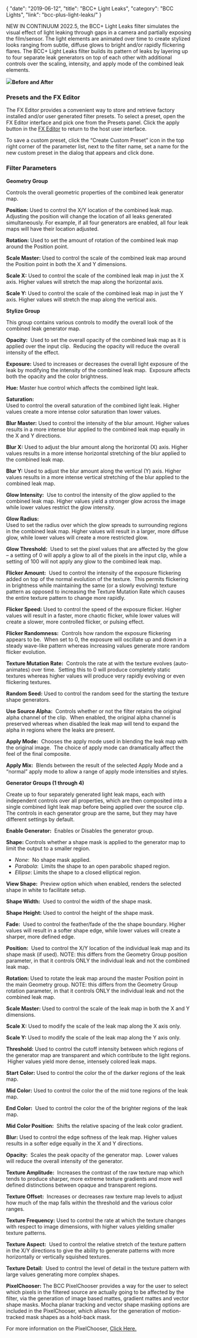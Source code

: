 {
"date": "2019-06-12",
"title": "BCC+ Light Leaks",
"category": "BCC Lights",
"link": "bcc-plus-light-leaks/"
}

 
NEW IN CONTINUUM 2022.5, the BCC+ Light Leaks filter simulates the visual effect of light leaking through gaps in a camera and partially exposing the film/sensor. The light elements are animated over time to create stylized looks ranging from subtle, diffuse glows to bright and/or rapidly flickering flares. The BCC+ Light Leaks filter builds its pattern of leaks by layering up to four separate leak generators on top of each other with additional controls over the scaling, intensity, and apply mode of the combined leak elements. 


![](https://borisfx-com-res.cloudinary.com/image/upload//documentation/continuum/uploads/2022/04/LL.jpg)**Before and After**


### Presets and the FX Editor


The FX Editor provides a convenient way to store and retrieve factory installed and/or user generated filter presets. To select a preset, open the FX Editor interface and pick one from the Presets panel. Click the apply button in the [FX Editor](/documentation/continuum/bcc-fx-editor) to return to the host user interface. 


To save a custom preset, click the “Create Custom Preset” icon in the top right corner of the parameter list, next to the filter name, set a name for the new custom preset in the dialog that appears and click done. 


### Filter Parameters


**Geometry Group**


Controls the overall geometric properties of the combined leak generator map.


**Position:** Used to control the X/Y location of the combined leak map. Adjusting the position will change the location of all leaks generated simultaneously. For example, if all four generators are enabled, all four leak maps will have their location adjusted.


**Rotation:** Used to set the amount of rotation of the combined leak map around the Position point.


**Scale Master:** Used to control the scale of the combined leak map around the Position point in both the X and Y dimensions.


**Scale X:** Used to control the scale of the combined leak map in just the X axis. Higher values will stretch the map along the horizontal axis.


**Scale Y:** Used to control the scale of the combined leak map in just the Y axis. Higher values will stretch the map along the vertical axis. 


**Stylize Group**


This group contains various controls to modify the overall look of the combined leak generator map.


**Opacity:**  Used to set the overall opacity of the combined leak map as it is applied over the input clip.  Reducing the opacity will reduce the overall intensity of the effect.


**Exposure:** Used to increases or decreases the overall light exposure of the leak by modifying the intensity of the combined leak map.  Exposure affects both the opacity and the color brightness.


**Hue:** Master hue control which affects the combined light leak.


**Saturation:**   
Used to control the overall saturation of the combined light leak. Higher values create a more intense color saturation than lower values. 


**Blur Master:** Used to control the intensity of the blur amount. Higher values results in a more intense blur applied to the combined leak map equally in the X and Y directions.


**Blur X:** Used to adjust the blur amount along the horizontal (X) axis. Higher values results in a more intense horizontal stretching of the blur applied to the combined leak map.


**Blur Y:** Used to adjust the blur amount along the vertical (Y) axis. Higher values results in a more intense vertical stretching of the blur applied to the combined leak map. 


**Glow Intensity:**  Use to control the intensity of the glow applied to the combined leak map. Higher values yield a stronger glow across the image while lower values restrict the glow intensity. 


**Glow Radius:**     
Used to set the radius over which the glow spreads to surrounding regions in the combined leak map. Higher values will result in a larger, more diffuse glow, while lower values will create a more restricted glow. 


**Glow Threshold:**  Used to set the pixel values that are affected by the glow – a setting of 0 will apply a glow to all of the pixels in the input clip, while a setting of 100 will not apply any glow to the combined leak map.


**Flicker Amount:**  Used to control the intensity of the exposure flickering added on top of the normal evolution of the texture.  This permits flickering in brightness while maintaining the same (or a slowly evolving) texture pattern as opposed to increasing the Texture Mutation Rate which causes the entire texture pattern to change more rapidly.


**Flicker Speed:** Used to control the speed of the exposure flicker. Higher values will result in a faster, more chaotic flicker, while lower values will create a slower, more controlled flicker, or pulsing effect. 


**Flicker Randomness:**  Controls how random the exposure flickering appears to be.  When set to 0, the exposure will oscillate up and down in a steady wave-like pattern whereas increasing values generate more random flicker evolution.


**Texture Mutation Rate:**  Controls the rate at with the texture evolves (auto-animates) over time.  Setting this to 0 will produce completely static textures whereas higher values will produce very rapidly evolving or even flickering textures.


**Random Seed:** Used to control the random seed for the starting the texture shape generators.


**Use Source Alpha:**  Controls whether or not the filter retains the original alpha channel of the clip.  When enabled, the original alpha channel is preserved whereas when disabled the leak map will tend to expand the alpha in regions where the leaks are present.


**Apply Mode:**  Chooses the apply mode used in blending the leak map with the original image.  The choice of apply mode can dramatically affect the feel of the final composite.


**Apply Mix:**  Blends between the result of the selected Apply Mode and a “normal” apply mode to allow a range of apply mode intensities and styles.


**Generator Groups (1 through 4)**


Create up to four separately generated light leak maps, each with independent controls over all properties, which are then composited into a single combined light leak map before being applied over the source clip. The controls in each generator group are the same, but they may have different settings by default.


**Enable Generator:**  Enables or Disables the generator group.


**Shape:** Controls whether a shape mask is applied to the generator map to limit the output to a smaller region.


* *None*:  No shape mask applied.
* *Parabola*:  Limits the shape to an open parabolic shaped region.
* *Ellipse*: Limits the shape to a closed elliptical region.


**View Shape:**  Preview option which when enabled, renders the selected shape in white to facilitate setup.


**Shape Width:**  Used to control the width of the shape mask.


**Shape Height:** Used to control the height of the shape mask.


**Fade:**  Used to control the feather/fade of the the shape boundary. Higher values will result in a softer shape edge, while lower values will create a sharper, more defined edge. 


**Position:**  Used to control the X/Y location of the individual leak map and its shape mask (if used). NOTE: this differs from the Geometry Group position parameter, in that it controls ONLY the individual leak and not the combined leak map.


**Rotation:** Used to rotate the leak map around the master Position point in the main Geometry group. NOTE: this differs from the Geometry Group rotation parameter, in that it controls ONLY the individual leak and not the combined leak map. 


**Scale Master:** Used to control the scale of the leak map in both the X and Y dimensions.


**Scale X:** Used to modify the scale of the leak map along the X axis only.


**Scale Y:** Used to modify the scale of the leak map along the Y axis only.


**Threshold:** Used to control the cutoff intensity between which regions of the generator map are transparent and which contribute to the light regions.  Higher values yield more dense, intensely colored leak maps.


**Start Color:** Used to control the color the of the darker regions of the leak map.


**Mid Color:** Used to control the color the of the mid tone regions of the leak map.


**End Color:**  Used to control the color the of the brighter regions of the leak map.


**Mid Color Position:**  Shifts the relative spacing of the leak color gradient.


**Blur:** Used to control the edge softness of the leak map. Higher values results in a softer edge equally in the X and Y directions. 


**Opacity:**  Scales the peak opacity of the generator map.  Lower values will reduce the overall intensity of the generator.


**Texture Amplitude:**  Increases the contrast of the raw texture map which tends to produce sharper, more extreme texture gradients and more well defined distinctions between opaque and transparent regions.


**Texture Offset:**  Increases or decreases raw texture map levels to adjust how much of the map falls within the threshold and the various color ranges.


**Texture Frequency:** Used to control the rate at which the texture changes with respect to image dimensions, with higher values yielding smaller texture patterns.


**Texture Aspect:**  Used to control the relative stretch of the texture pattern in the X/Y directions to give the ability to generate patterns with more horizontally or vertically squished textures.


**Texture Detail:**  Used to control the level of detail in the texture pattern with large values generating more complex shapes.


**PixelChooser:**  The BCC PixelChooser provides a way for the user to select which pixels in the filtered source are actually going to be affected by the filter, via the generation of image based mattes, gradient mattes and vector shape masks. Mocha planar tracking and vector shape masking options are included in the PixelChooser, which allows for the generation of motion-tracked mask shapes as a hold-back mask. 


For more information on the PixelChooser, [Click Here.﻿](/documentation/continuum/)



 